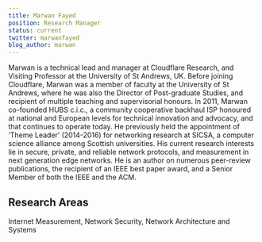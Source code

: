 ```yaml
---
title: Marwan Fayed
position: Research Manager
status: current
twitter: marwanfayed
blog_author: marwan
---
```


Marwan is a technical lead and manager at Cloudflare Research, and Visiting Professor at the University of St Andrews, UK.
Before joining Cloudflare, Marwan was a member of faculty at the University of St Andrews, where he was also the Director of Post-graduate Studies, and recipient of multiple teaching and supervisorial honours. In 2011, Marwan co-founded HUBS c.i.c., a community cooperative backhaul ISP honoured at national and European levels for technical innovation and advocacy, and that continues to operate today. He previously held the appointment of ‘Theme Leader’ (2014-2016) for networking research at SICSA, a computer science alliance among Scottish universities. His current research interests lie in secure, private, and reliable network protocols, and measurement in next generation edge networks.
He is an author on numerous peer-review publications, the recipient of an IEEE best paper award, and a Senior Member of both the IEEE and the ACM.

## Research Areas

Internet Measurement, Network Security, Network Architecture and Systems
